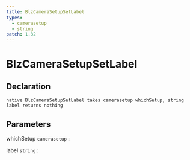 ```yaml
---
title: BlzCameraSetupSetLabel
types:
  - camerasetup
  - string
patch: 1.32
---
```


# BlzCameraSetupSetLabel

## Declaration

```jass
native BlzCameraSetupSetLabel takes camerasetup whichSetup, string label returns nothing
```

## Parameters
whichSetup `camerasetup`
: 

label `string`
: 
